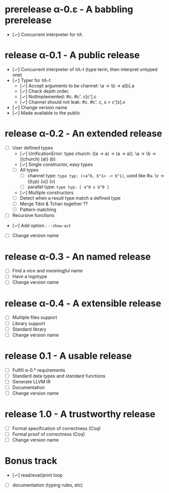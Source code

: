 # prerelease α-0.ε - A babbling prerelease

- [✓] Concurrent interpreter for πλ

# release α-0.1 - A public release

- [✓] Concurrent interpreter of πλ-t (type term, then interpret untyped one)
- [✓] Typer for πλ-t
    + [✓] Accept arguments to be channel: \a -> \b -> a[b].a
    + [✓] Check depth order.
    + [✓] NotImplemented: #c. #c'. c[c'].c
    + [✓] Channel should not leak: #c. #c'. c, x > c'[x].x
- [✓] Change version name
- [✓] Made available to the public

# release α-0.2 - An extended release

- [ ] User defined types
    + [✓] UnificationError: type church: ((a -> a) -> (a -> a)). \a -> \b -> ((church) (a)) (b)
    + [✓] Single constructor, easy types
    + [ ] All types
      * [ ] channel type: `type typ: (<a^0, b^1> -> b^1)`, used like #u. \v -> ((typ) (u)) (v)
      * [ ] parallel type: `type typ: [ a^0 x b^0 ]`
    + [✓] Multiple constructors
    + [ ] Detect when a result type match a defined type
    + [ ] Merge Tdot & Tchan together ??
    + [ ] Pattern matching
- [ ] Recursive functions
- [✓] Add option : `--show-ast`
- [ ] Change version name

# release α-0.3 - An named release

- [ ] Find a *nice* and *meaningful* name
- [ ] Have a logotype
- [ ] Change version name

# release α-0.4 - A extensible release

- [ ] Multiple files support
- [ ] Library support
- [ ] Standard library
- [ ] Change version name

# release 0.1 - A usable release

- [ ] Fulfill α-0.* requirements
- [ ] Standard data types and standard functions
- [ ] Generate LLVM IR
- [ ] Documentation
- [ ] Change version name

# release 1.0 - A trustworthy release

- [ ] Formal specification of correctness (Coq)
- [ ] Formal proof of correctness (Coq)
- [ ] Change version name

# Bonus track

- [✓] read/eval/print loop
- [ ] documentation (typing rules, etc)
